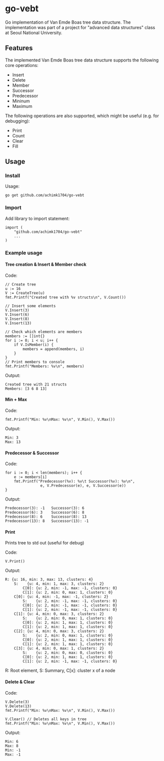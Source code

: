 go-vebt
=======

Go implementation of Van Emde Boas tree data structure. The implementation was part of a project for "advanced data structures" class at Seoul National University.

## Features
The implemented Van Emde Boas tree data structure supports the following core operations:

* Insert
* Delete
* Member
* Successor
* Predecessor
* Mininum
* Maximum

The following operations are also supported, which might be useful (e.g. for debugging):
* Print
* Count
* Clear
* Fill

## Usage

### Install
Usage:
```
go get github.com/achimk1704/go-vebt
```

### Import
Add library to import statement:
```
import (	
	"github.com/achimk1704/go-vebt"
	...
)
```

### Example usage

#### Tree creation & Insert & Member check
Code:
```
// Create tree
u := 16
V := CreateTree(u)
fmt.Printf("Created tree with %v structs\n", V.Count())

// Insert some elements
V.Insert(3)
V.Insert(6)
V.Insert(8)
V.Insert(13)

// Check which elements are members
members := []int{}
for i := 0; i < u; i++ {
	if V.IsMember(i) {
		members = append(members, i)
	}
}
// Print members to console
fmt.Printf("Members: %v\n", members)
```

Output:
```
Created tree with 21 structs
Members: [3 6 8 13]
```

#### Min + Max
Code:
``` 
fmt.Printf("Min: %v\nMax: %v\n", V.Min(), V.Max())
```

Output:
```
Min: 3
Max: 13
```

#### Predecessor & Successor
Code:
``` 
for i := 0; i < len(members); i++ {
	e := members[i]
	fmt.Printf("Predecessor(%v): %v\t Successor(%v): %v\n", 
				e, V.Predecessor(e), e, V.Successor(e))	
}
```

Output:
```
Predecessor(3): -1	 Successor(3): 6
Predecessor(6): 3	 Successor(6): 8
Predecessor(8): 6	 Successor(8): 13
Predecessor(13): 8	 Successor(13): -1
```

#### Print
Prints tree to std out (useful for debug)

Code:
``` 
V.Print()
```

Output:
```
R: {u: 16, min: 3, max: 13, clusters: 4}
	S:    {u: 4, min: 1, max: 3, clusters: 2}
		C[0]: {u: 2, min: -1, max: -1, clusters: 0}
		C[1]: {u: 2, min: 0, max: 1, clusters: 0}
	C[0]: {u: 4, min: -1, max: -1, clusters: 2}
		S:    {u: 2, min: -1, max: -1, clusters: 0}
		C[0]: {u: 2, min: -1, max: -1, clusters: 0}
		C[1]: {u: 2, min: -1, max: -1, clusters: 0}
	C[1]: {u: 4, min: 0, max: 3, clusters: 2}
		S:    {u: 2, min: 0, max: 1, clusters: 0}
		C[0]: {u: 2, min: 1, max: 1, clusters: 0}
		C[1]: {u: 2, min: 1, max: 1, clusters: 0}
	C[2]: {u: 4, min: 0, max: 3, clusters: 2}
		S:    {u: 2, min: 0, max: 1, clusters: 0}
		C[0]: {u: 2, min: 1, max: 1, clusters: 0}
		C[1]: {u: 2, min: 1, max: 1, clusters: 0}
	C[3]: {u: 4, min: 0, max: 1, clusters: 2}
		S:    {u: 2, min: 0, max: 0, clusters: 0}
		C[0]: {u: 2, min: 1, max: 1, clusters: 0}
		C[1]: {u: 2, min: -1, max: -1, clusters: 0}
```
R: Root element, S: Summary, C[x]: cluster x of a node

#### Delete & Clear
Code:
``` 
V.Delete(3)
V.Delete(13)
fmt.Printf("Min: %v\nMax: %v\n", V.Min(), V.Max())

V.Clear() // Deletes all keys in tree
fmt.Printf("Min: %v\nMax: %v\n", V.Min(), V.Max())
```

Output:
``` 
Min: 6
Max: 8
Min: -1
Max: -1
```




